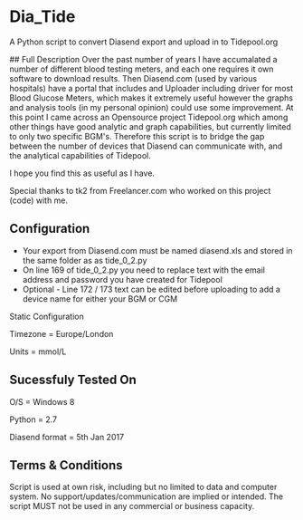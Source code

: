 # Dia_Tide
A Python script to convert Diasend export and upload in to Tidepool.org
 <p>
## Full Description
Over the past number of years I have accumalated a number of different blood testing meters, and each one requires it own software to download results. Then Diasend.com (used by various hospitals) have a portal that includes and Uploader including driver for most Blood Glucose Meters, which makes it extremely useful however the graphs and analysis tools (in my personal opinion) could use some improvement. At this point I came across an Opensource project Tidepool.org which among other things have good analytic and graph capabilities, but currently limited to only two specific BGM's. Therefore this script is to bridge the gap between the number of devices that Diasend can communicate with, and the analytical capabilities of Tidepool.
 <p>
 I hope you find this as useful as I have.
 <p>
 Special thanks to tk2 from Freelancer.com who worked on this project (code) with me.

## Configuration
* Your export from Diasend.com must be named diasend.xls and stored in the same folder as as tide_0_2.py
* On line 169 of tide_0_2.py you need to replace text with the email address and password you have created for Tidepool
* Optional - Line 172 / 173 text can be edited before uploading to add a device name for either your BGM or CGM
<p>
Static Configuration <p>
Timezone = Europe/London <p>
Units = mmol/L <p>

## Sucessfuly Tested On
O/S = Windows 8 <p>
Python = 2.7 <p>
Diasend format = 5th Jan 2017 <p>

## Terms & Conditions
Script is used at own risk, including but no limited to data and computer system. No support/updates/communication are implied or intended. The script MUST not be used in any commercial or business capacity.

